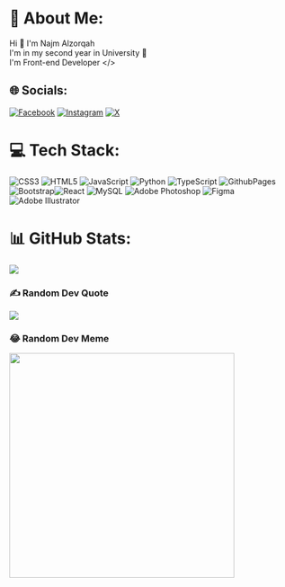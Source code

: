 # 💫 About Me:

Hi 👋 I'm Najm Alzorqah<br>I'm in my second year in University 🌠<br>I'm Front-end Developer </>

## 🌐 Socials:

[![Facebook](https://img.shields.io/badge/Facebook-%231877F2.svg?logo=Facebook&logoColor=white)](https://facebook.com/najmzorqah) [![Instagram](https://img.shields.io/badge/Instagram-%23E4405F.svg?logo=Instagram&logoColor=white)](https://instagram.com/najm_z1) [![X](https://img.shields.io/badge/X-black.svg?logo=X&logoColor=white)](https://x.com/najm_z1)

# 💻 Tech Stack:

![CSS3](https://img.shields.io/badge/css3-%231572B6.svg?style=for-the-badge&logo=css3&logoColor=white) ![HTML5](https://img.shields.io/badge/html5-%23E34F26.svg?style=for-the-badge&logo=html5&logoColor=white) ![JavaScript](https://img.shields.io/badge/javascript-%23323330.svg?style=for-the-badge&logo=javascript&logoColor=%23F7DF1E) ![Python](https://img.shields.io/badge/python-3670A0?style=for-the-badge&logo=python&logoColor=ffdd54) ![TypeScript](https://img.shields.io/badge/typescript-%23007ACC.svg?style=for-the-badge&logo=typescript&logoColor=white) ![GithubPages](https://img.shields.io/badge/github%20pages-121013?style=for-the-badge&logo=github&logoColor=white) ![Bootstrap](https://img.shields.io/badge/bootstrap-%238511FA.svg?style=for-the-badge&logo=bootstrap&logoColor=white)![React](https://img.shields.io/badge/react-%2320232a.svg?style=for-the-badge&logo=react&logoColor=%2361DAFB) ![MySQL](https://img.shields.io/badge/mysql-%2300000f.svg?style=for-the-badge&logo=mysql&logoColor=white) ![Adobe Photoshop](https://img.shields.io/badge/adobe%20photoshop-%2331A8FF.svg?style=for-the-badge&logo=adobe%20photoshop&logoColor=white) ![Figma](https://img.shields.io/badge/figma-%23F24E1E.svg?style=for-the-badge&logo=figma&logoColor=white) ![Adobe Illustrator](https://img.shields.io/badge/adobe%20illustrator-%23FF9A00.svg?style=for-the-badge&logo=adobe%20illustrator&logoColor=white) 

# 📊 GitHub Stats:
![](https://github-readme-stats.vercel.app/api/top-langs/?username=NajmAlzorqah&theme=midnight-purple&hide_border=false&include_all_commits=true&count_private=false&layout=compact)

### ✍️ Random Dev Quote

![](https://quotes-github-readme.vercel.app/api?type=horizontal&theme=tokyonight)

### 😂 Random Dev Meme

<img src='https://randommeme-five.vercel.app/' style="height: 400px;"/>
